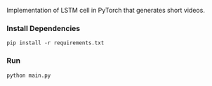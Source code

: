 Implementation of LSTM cell in PyTorch that generates short videos.

### Install Dependencies
`pip install -r requirements.txt`

### Run
`python main.py`
